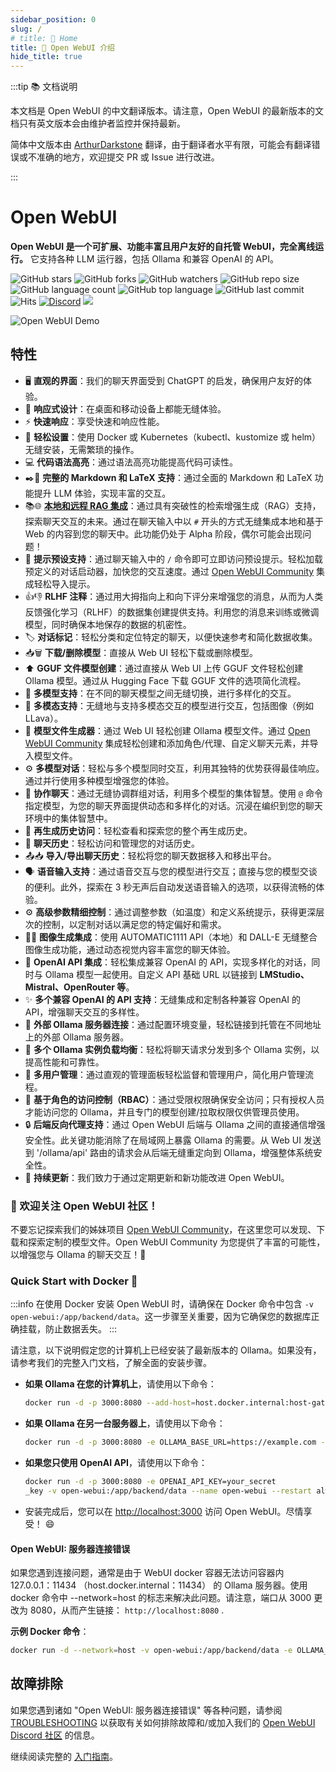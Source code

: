 ```yaml
---
sidebar_position: 0
slug: /
# title: 🏡 Home
title: 🏡 Open WebUI 介绍
hide_title: true
---
```


:::tip 📚 文档说明

本文档是 Open WebUI 的中文翻译版本。请注意，Open WebUI 的最新版本的文档只有英文版本会由维护者监控并保持最新。

简体中文版本由 [ArthurDarkstone](https://github.com/ArthurDarkstone) 翻译，由于翻译者水平有限，可能会有翻译错误或不准确的地方，欢迎提交 PR 或 Issue 进行改进。

:::

# Open WebUI

**Open WebUI 是一个可扩展、功能丰富且用户友好的自托管 WebUI，完全离线运行。** 它支持各种 LLM 运行器，包括 Ollama 和兼容 OpenAI 的 API。

![GitHub stars](https://img.shields.io/github/stars/open-webui/open-webui?style=social)
![GitHub forks](https://img.shields.io/github/forks/open-webui/open-webui?style=social)
![GitHub watchers](https://img.shields.io/github/watchers/open-webui/open-webui?style=social)
![GitHub repo size](https://img.shields.io/github/repo-size/open-webui/open-webui)
![GitHub language count](https://img.shields.io/github/languages/count/open-webui/open-webui)
![GitHub top language](https://img.shields.io/github/languages/top/open-webui/open-webui)
![GitHub last commit](https://img.shields.io/github/last-commit/open-webui/open-webui?color=red)
![Hits](https://hits.seeyoufarm.com/api/count/incr/badge.svg?url=https%3A%2F%2Fgithub.com%2Follama-webui%2Follama-wbui&count_bg=%2379C83D&title_bg=%23555555&icon=&icon_color=%23E7E7E7&title=hits&edge_flat=false)
[![Discord](https://img.shields.io/badge/Discord-Open_WebUI-blue?logo=discord&logoColor=white)](https://discord.gg/5rJgQTnV4s)
[![](https://img.shields.io/static/v1?label=Sponsor&message=%E2%9D%A4&logo=GitHub&color=%23fe8e86)](https://github.com/sponsors/tjbck)

![Open WebUI Demo](/img/demo.gif)

## 特性

- 🖥️ **直观的界面**：我们的聊天界面受到 ChatGPT 的启发，确保用户友好的体验。
- 📱 **响应式设计**：在桌面和移动设备上都能无缝体验。
- ⚡ **快速响应**：享受快速和响应性能。
- 🚀 **轻松设置**：使用 Docker 或 Kubernetes（kubectl、kustomize 或 helm）无缝安装，无需繁琐的操作。
- 💻 **代码语法高亮**：通过语法高亮功能提高代码可读性。
- ✒️🔢 **完整的 Markdown 和 LaTeX 支持**：通过全面的 Markdown 和 LaTeX 功能提升 LLM 体验，实现丰富的交互。
- 📚🌐 **[本地和远程 RAG 集成](tutorial/rag)**：通过具有突破性的检索增强生成（RAG）支持，探索聊天交互的未来。通过在聊天输入中以 `#` 开头的方式无缝集成本地和基于 Web 的内容到您的聊天中。此功能仍处于 Alpha 阶段，偶尔可能会出现问题！
- 📜 **提示预设支持**：通过聊天输入中的 `/` 命令即可立即访问预设提示。轻松加载预定义的对话启动器，加快您的交互速度。通过 [Open WebUI Community](https://openwebui.com/) 集成轻松导入提示。
- 👍👎 **RLHF 注释**：通过用大拇指向上和向下评分来增强您的消息，从而为人类反馈强化学习（RLHF）的数据集创建提供支持。利用您的消息来训练或微调模型，同时确保本地保存的数据的机密性。
- 🏷️ **对话标记**：轻松分类和定位特定的聊天，以便快速参考和简化数据收集。
- 📥🗑️ **下载/删除模型**：直接从 Web UI 轻松下载或删除模型。
- ⬆️ **GGUF 文件模型创建**：通过直接从 Web UI 上传 GGUF 文件轻松创建 Ollama 模型。通过从 Hugging Face 下载 GGUF 文件的选项简化流程。
- 🤖 **多模型支持**：在不同的聊天模型之间无缝切换，进行多样化的交互。
- 🔄 **多模态支持**：无缝地与支持多模态交互的模型进行交互，包括图像（例如 LLava）。
- 🧩 **模型文件生成器**：通过 Web UI 轻松创建 Ollama 模型文件。通过 [Open WebUI Community](https://openwebui.com/) 集成轻松创建和添加角色/代理、自定义聊天元素，并导入模型文件。
- ⚙️ **多模型对话**：轻松与多个模型同时交互，利用其独特的优势获得最佳响应。通过并行使用多种模型增强您的体验。
- 💬 **协作聊天**：通过无缝协调群组对话，利用多个模型的集体智慧。使用 `@` 命令指定模型，为您的聊天界面提供动态和多样化的对话。沉浸在编织到您的聊天环境中的集体智慧中。
- 🔄 **再生成历史访问**：轻松查看和探索您的整个再生成历史。
- 📜 **聊天历史**：轻松访问和管理您的对话历史。
- 📤📥 **导入/导出聊天历史**：轻松将您的聊天数据移入和移出平台。
- 🗣️ **语音输入支持**：通过语音交互与您的模型进行交互；直接与您的模型交谈的便利。此外，探索在 3 秒无声后自动发送语音输入的选项，以获得流畅的体验。
- ⚙️ **高级参数精细控制**：通过调整参数（如温度）和定义系统提示，获得更深层次的控制，以定制对话以满足您的特定偏好和需求。
- 🎨🤖 **图像生成集成**：使用 AUTOMATIC1111 API（本地）和 DALL-E 无缝整合图像生成功能，通过动态视觉内容丰富您的聊天体验。
- 🤝 **OpenAI API 集成**：轻松集成兼容 OpenAI 的 API，实现多样化的对话，同时与 Ollama 模型一起使用。自定义 API 基础 URL 以链接到 **LMStudio、Mistral、OpenRouter 等**。
- ✨ **多个兼容 OpenAI 的 API 支持**：无缝集成和定制各种兼容 OpenAI 的 API，增强聊天交互的多样性。
- 🔗 **外部 Ollama 服务器连接**：通过配置环境变量，轻松链接到托管在不同地址上的外部 Ollama 服务器。
- 🔀 **多个 Ollama 实例负载均衡**：轻松将聊天请求分发到多个 Ollama 实例，以提高性能和可靠性。
- 👥 **多用户管理**：通过直观的管理面板轻松监督和管理用户，简化用户管理流程。
- 🔐 **基于角色的访问控制（RBAC）**：通过受限权限确保安全访问；只有授权人员才能访问您的 Ollama，并且专门的模型创建/拉取权限仅供管理员使用。
- 🔒 **后端反向代理支持**：通过 Open WebUI 后端与 Ollama 之间的直接通信增强安全性。此关键功能消除了在局域网上暴露 Ollama 的需要。从 Web UI 发送到 '/ollama/api' 路由的请求会从后端无缝重定向到 Ollama，增强整体系统安全性。
- 🌟 **持续更新**：我们致力于通过定期更新和新功能改进 Open WebUI。

<!-- ### 🔗 Also Check Out Open WebUI Community! -->
### 🔗 欢迎关注 Open WebUI 社区！

<!-- Don't forget to explore our sibling project, [Open WebUI Community](https://openwebui.com/), where you can discover, download, and explore customized Modelfiles. Open WebUI Community offers a wide range of exciting possibilities for enhancing your chat interactions with Ollama! 🚀 -->
不要忘记探索我们的姊妹项目 [Open WebUI Community](https://openwebui.com/)，在这里您可以发现、下载和探索定制的模型文件。Open WebUI Community 为您提供了丰富的可能性，以增强您与 Ollama 的聊天交互！🚀

### Quick Start with Docker 🐳

<!-- :::info
When using Docker to install Open WebUI, make sure to include the `-v open-webui:/app/backend/data` in your Docker command. This step is crucial as it ensures your database is properly mounted and prevents any loss of data.
::: -->

:::info
在使用 Docker 安装 Open WebUI 时，请确保在 Docker 命令中包含 `-v open-webui:/app/backend/data`。这一步骤至关重要，因为它确保您的数据库正确挂载，防止数据丢失。
:::

<!-- Please note that the following instructions assume that the latest version of Ollama is already installed on your machine. If not, please refer to our full getting started documentation for comprehensive installation steps. -->

请注意，以下说明假定您的计算机上已经安装了最新版本的 Ollama。如果没有，请参考我们的完整入门文档，了解全面的安装步骤。

<!-- - **If Ollama is on your computer**, use this command:

  ```bash
  docker run -d -p 3000:8080 --add-host=host.docker.internal:host-gateway -v open-webui:/app/backend/data --name open-webui --restart always ghcr.io/open-webui/open-webui:main
  ```

- **If Ollama is on a Different Server**, use this command:

  ```bash
  docker run -d -p 3000:8080 -e OLLAMA_BASE_URL=https://example.com -v open-webui:/app/backend/data --name open-webui --restart always ghcr.io/open-webui/open-webui:main
  ```

- **If you're only using OpenAI API**, use this command:

  ```bash
  docker run -d -p 3000:8080 -e OPENAI_API_KEY=your_secret_key -v open-webui:/app/backend/data --name open-webui --restart always ghcr.io/open-webui/open-webui:main
  ```

- After installation, you can access Open WebUI at [http://localhost:3000](http://localhost:3000). Enjoy! 😄 -->

- **如果 Ollama 在您的计算机上**，请使用以下命令：

  ```bash
  docker run -d -p 3000:8080 --add-host=host.docker.internal:host-gateway -v open-webui:/app/backend/data --name open-webui --restart always ghcr.io/open-webui/open-webui:main
  ```

- **如果 Ollama 在另一台服务器上**，请使用以下命令：

  ```bash
  docker run -d -p 3000:8080 -e OLLAMA_BASE_URL=https://example.com -v open-webui:/app/backend/data --name open-webui --restart always ghcr.io/open-webui/open-webui:main
  ```

- **如果您只使用 OpenAI API**，请使用以下命令：

  ```bash
  docker run -d -p 3000:8080 -e OPENAI_API_KEY=your_secret
  _key -v open-webui:/app/backend/data --name open-webui --restart always ghcr.io/open-webui/open-webui:main
  ```

- 安装完成后，您可以在 [http://localhost:3000](http://localhost:3000) 访问 Open WebUI。尽情享受！ 😄

<!-- #### Open WebUI: Server Connection Error -->

#### Open WebUI: 服务器连接错误

<!-- If you're experiencing connection issues, it’s often due to the WebUI docker container not being able to reach the Ollama server at 127.0.0.1:11434 (host.docker.internal:11434) inside the container . Use the `--network=host` flag in your docker command to resolve this. Note that the port changes from 3000 to 8080, resulting in the link: `http://localhost:8080`. -->

如果您遇到连接问题，通常是由于 WebUI docker 容器无法访问容器内 127.0.0.1：11434 （host.docker.internal：11434） 的 Ollama 服务器。使用 docker 命令中 --network=host 的标志来解决此问题。请注意，端口从 3000 更改为 8080，从而产生链接： `http://localhost:8080` .


<!-- **Example Docker Command**: -->

**示例 Docker 命令**：

```bash
docker run -d --network=host -v open-webui:/app/backend/data -e OLLAMA_BASE_URL=http://127.0.0.1:11434 --name open-webui --restart always ghcr.io/open-webui/open-webui:main
```

<!-- ## Troubleshooting -->

## 故障排除

<!-- If you're facing various issues like "Open WebUI: Server Connection Error", see [TROUBLESHOOTING](/getting-started/troubleshooting) for information on how to troubleshoot and/or join our [Open WebUI Discord community](https://discord.gg/5rJgQTnV4s). -->

如果您遇到诸如 "Open WebUI: 服务器连接错误" 等各种问题，请参阅 [TROUBLESHOOTING](/getting-started/troubleshooting) 以获取有关如何排除故障和/或加入我们的 [Open WebUI Discord 社区](https://discord.gg/5rJgQTnV4s) 的信息。

<!-- Continue with the full [getting started guide](/getting-started). -->

继续阅读完整的 [入门指南](/getting-started)。
